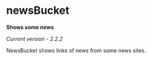 # newsBucket
**Shows some news**

*Current version - 2.2.2*

NewsBucket shows links of news from some news sites.